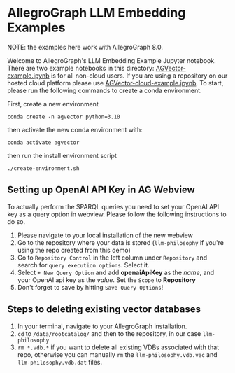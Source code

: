 # AllegroGraph LLM Embedding Examples

NOTE: the examples here work with AllegroGraph 8.0.

Welcome to AllegroGraph's LLM Embedding Example Jupyter notebook. There are two example notebooks in this directory: [AGVector-example.ipynb](AGVector-example.ipynb) is for all non-cloud users. If you are using a repository on our hosted cloud platform please use [AGVector-cloud-example.ipynb](AGVector-cloud-example.ipynb). To start, please run the following commands to create a conda environment.

First, create a new environment
```shell
conda create -n agvector python=3.10
```

then activate the new conda environment with:
```shell
conda activate agvector
```

then run the install environment script

```shell
./create-environment.sh
```


## Setting up OpenAI API Key in AG Webview

To actually perform the SPARQL queries you need to set your OpenAI API key as a query option in webview. Please follow the following instructions to do so.

1. Please navigate to your local installation of the new webview
2. Go to the repository where your data is stored (`llm-philosophy` if you're using the repo created from this demo)
3. Go to `Repository Control` in the left column under `Repository` and search for `query execution options`. Select it.
4. Select `+ New Query Option` and add **openaiApiKey** as the _name_, and your OpenAI api key as the _value_. Set the `Scope` to **Repository**
5. Don't forget to save by hitting `Save Query Options`!

## Steps to deleting existing vector databases

1. In your terminal, navigate to your AllegroGraph installation.
2. `cd` to `/data/rootcatalog/` and then to the repository, in our case `llm-philosophy`
3. `rm *.vdb.*` if you want to delete all existing VDBs associated with that repo, otherwise you can manually `rm` the `llm-philosophy.vdb.vec` and `llm-philosophy.vdb.dat` files.
